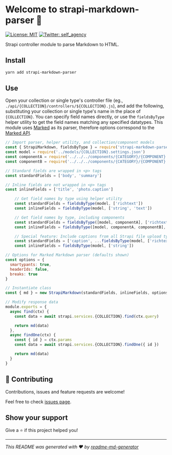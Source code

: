# Welcome to strapi-markdown-parser 👋

[![License: MIT](https://img.shields.io/badge/License-MIT-yellow.svg)](#)
[![Twitter: self_agency](https://img.shields.io/twitter/follow/self_agency.svg?style=social)](https://twitter.com/self_agency)

Strapi controller module to parse Markdown to HTML.

## Install

```sh
yarn add strapi-markdown-parser
```

## Use

Open your collection or single type's controller file (eg., `./api/{COLLECTION}/controllers/${COLLECTION}.js`), and add the following, substituting your collection or single type's name in the place of `{COLLECTION}`. You can specify field names directly, or use the `fieldsByType` helper utility to get the field names matching any specified datatypes. This module uses [Marked](https://marked.js.org/) as its parser, therefore options correspond to the [Marked API](https://marked.js.org/using_advanced#options).

```javascript
// Import parser, helper utility, and collection/component models
const { StrapiMarkdown, fieldsByType } = require('strapi-markdown-parser')
const model = require('../models/{COLLECTION}.settings.json')
const componentA = require('../../../components/{CATEGORY}/{COMPONENT}.json')
const componentB = require('../../../components/{CATEGORY}/{COMPONENT}.json')

// Standard fields are wrapped in <p> tags
const standardFields = ['body', 'summary']

// Inline fields are not wrapped in <p> tags
const inlineFields = ['title', 'photo.caption']

    // Get field names by type using helper utility
    const standardFields = fieldsByType(model, ['richtext'])
    const inlineFields = fieldsByType(model, ['string', 'text'])

    // Get field names by type, including components
    const standardFields = fieldsByType([model, componentA], ['richtext'])
    const inlineFields = fieldsByType([model, componentA, componentB], ['string', 'text'])

    // Special feature: Include captions from all Strapi file upload types
    const standardFields = ['caption', ...fieldsByType(model, ['richtext'])]
    const inlineFields = fieldsByType(model, ['string'])

// Options for Marked Markdown parser (defaults shown)
const options = {
  smartypants: true,
  headerIds: false,
  breaks: true
}

// Instantiate class
const { md } = new StrapiMarkdown(standardFields, inlineFields, options)

// Modify response data
module.exports = {
  async find(ctx) {
    const data = await strapi.services.{COLLECTION}.find(ctx.query)

    return md(data)
  },
  async findOne(ctx) {
    const { id } = ctx.params
    const data = await strapi.services.{COLLECTION}.findOne({ id })

    return md(data)
  }
}
```

## 🤝 Contributing

Contributions, issues and feature requests are welcome!

Feel free to check [issues page](https://gitlab.com/selfagency/strapi-markdown-parser/issues).

## Show your support

Give a ⭐️ if this project helped you!

---

_This README was generated with ❤️ by [readme-md-generator](https://github.com/kefranabg/readme-md-generator)_
